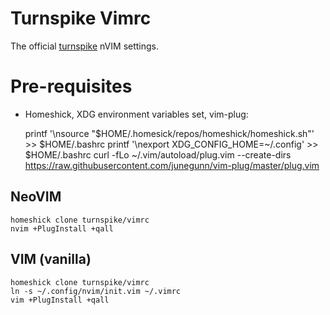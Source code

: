 # Turnspike Vimrc
The official [turnspike](https://turnspike.com) nVIM settings.

# Pre-requisites

* Homeshick, XDG environment variables set, vim-plug:

    printf '\nsource "$HOME/.homesick/repos/homeshick/homeshick.sh"' >> $HOME/.bashrc
    printf '\nexport XDG_CONFIG_HOME=~/.config' >> $HOME/.bashrc
    curl -fLo ~/.vim/autoload/plug.vim --create-dirs https://raw.githubusercontent.com/junegunn/vim-plug/master/plug.vim
    
## NeoVIM

    homeshick clone turnspike/vimrc
    nvim +PlugInstall +qall

## VIM (vanilla)

    homeshick clone turnspike/vimrc
    ln -s ~/.config/nvim/init.vim ~/.vimrc
    vim +PlugInstall +qall
